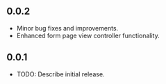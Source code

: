 ## 0.0.2

- Minor bug fixes and improvements.
- Enhanced form page view controller functionality.

## 0.0.1

- TODO: Describe initial release.
